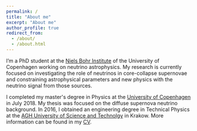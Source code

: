 ```yaml
---
permalink: /
title: "About me"
excerpt: "About me"
author_profile: true
redirect_from: 
  - /about/
  - /about.html
---
```


I’m a PhD student at the [Niels Bohr Institute](https://www.nbi.ku.dk/english/) of the University of Copenhagen working on neutrino astrophysics. My research is currently focused on investigating the role of neutrinos in core-collapse supernovae and constraining astrophysical parameters and new physics with the neutrino signal from those sources.

I completed my master's degree in Physics at the [University of Copenhagen](https://www.ku.dk/english/) in July 2018. My thesis was focused on the diffuse supernova neutrino background.
In 2016, I obtained an engineering degree in Technical Physics at the [AGH University of Science and Technolgy](https://www.agh.edu.pl/en/) in Krakow. More information can be found in my [CV](https://annaannafs.github.io/files/cv/).
